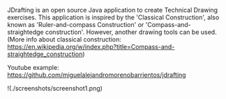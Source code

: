 JDrafting is an open source Java application to create Technical Drawing exercises.
This application is inspired by the 'Classical Construction', also known as 'Ruler-and-compass Construction' or 'Compass-and-straightedge construction'. However, another drawing tools can be used.
(More info about classical construction: https://en.wikipedia.org/w/index.php?title=Compass-and-straightedge_construction)

Youtube example: https://github.com/miguelalejandromorenobarrientos/jdrafting

!(./screenshots/screenshot1.png)